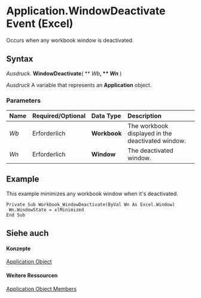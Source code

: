 
# Application.WindowDeactivate Event (Excel)

Occurs when any workbook window is deactivated.


## Syntax

 _Ausdruck_. **WindowDeactivate**( ** _Wb_**, ** _Wn_** )

 _Ausdruck_ A variable that represents an **Application** object.


### Parameters



|**Name**|**Required/Optional**|**Data Type**|**Description**|
|:-----|:-----|:-----|:-----|
| _Wb_|Erforderlich|**Workbook**|The workbook displayed in the deactivated window.|
| _Wn_|Erforderlich|**Window**|The deactivated window.|

## Example

This example minimizes any workbook window when it's deactivated.


```
Private Sub Workbook_WindowDeactivate(ByVal Wn As Excel.Window) 
 Wn.WindowState = xlMinimized 
End Sub
```


## Siehe auch


#### Konzepte


[Application Object](19b73597-5cf9-4f56-8227-b5211f657f6f.md)
#### Weitere Ressourcen


[Application Object Members](http://msdn.microsoft.com/library/4cb9ca42-8d07-cc9c-2d80-4eb9a5921e1e%28Office.15%29.aspx)